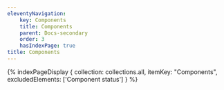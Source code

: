 ```yaml
---
eleventyNavigation:
    key: Components
    title: Components
    parent: Docs-secondary
    order: 3
    hasIndexPage: true
title: Components
---
```


{% indexPageDisplay {
collection: collections.all,
itemKey: "Components",
excludedElements: ['Component status']
} %}

